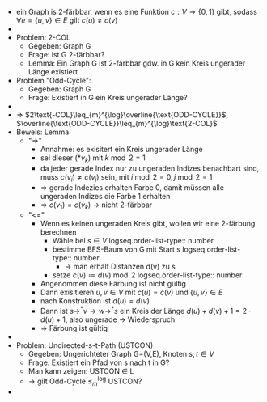 - ein Graph is 2-färbbar, wenn es eine Funktion $c:V\rightarrow\left\lbrace0,1\right\rbrace$ gibt, sodass $\forall e=\left\lbrace u,v\right\rbrace\in E$ gilt $c\left(u\right)\neq c\left(v\right)$
-
- Problem: 2-COL
	- Gegeben: Graph G
	- Frage: ist G 2-färbbar?
	- Lemma: Ein Graph G ist 2-färbbar gdw. in G kein Kreis ungerader Länge existiert
- Problem "Odd-Cycle":
	- Gegeben: Graph G
	- Frage: Existiert in G ein Kreis ungerader Länge?
-
- => $2\text{-COL}\leq_{m}^{\log}\overline{\text{ODD-CYCLE}}$, $\overline{\text{ODD-CYCLE}}\leq_{m}^{\log}\text{2-COL}$
- Beweis: Lemma
	- "=>"
		- Annahme: es exisitert ein Kreis ungerader Länge
		- sei dieser $\left(\ast v_{k}\right)$ mit $k\bmod2=1$
		- da jeder gerade Index nur zu ungeraden Indizes benachbart sind, muss $c\left(v_{i}\right)\neq c\left(v_{j}\right)$ sein, mit $i\bmod2=0,j\bmod2=1$
		- => gerade Indezies erhalten Farbe 0, damit müssen alle ungeraden Indizes die Farbe 1 erhalten
		- => $c\left(v_1\right)=c\left(v_{k}\right)$ -> nicht 2-färbbar
	- "<="
		- Wenn es keinen ungeraden Kreis gibt, wollen wir eine 2-färbung berechnen
			- Wähle bel $s\in V$
			  logseq.order-list-type:: number
			- bestimme BFS-Baum von G mit Start s
			  logseq.order-list-type:: number
				- -> man erhält Distanzen d(v) zu s
			- setze $c\left(v\right)\coloneqq d\left(v\right)\bmod2$
			  logseq.order-list-type:: number
		- Angenommen diese Färbung ist nicht gültig
		- Dann exisitieren $u,v\in V$ mit $c\left(u\right)=c\left(v\right)$ und $\left\lbrace u,v\right\rbrace\in E$
		- nach Konstruktion ist $d\left(u\right)=d\left(v\right)$
		- Dann ist $s\rightarrow^{\ast}v\rightarrow w\rightarrow^{\ast}s$ ein Kreis der Länge $d\left(u\right)+d\left(v\right)+1=2\cdot d\left(u\right)+1$, also ungerade -> Wiederspruch
		- => Färbung ist gültig
-
- Problem: Undirected-s-t-Path (USTCON)
	- Gegeben: Ungerichteter Graph G=(V,E), Knoten $s,t\in V$
	- Frage: Existiert ein Pfad von s nach t in G?
	- Man kann zeigen: USTCON $\in$ L
	- -> gilt Odd-Cycle $\leq_{m}^{\log}$ USTCON?
-